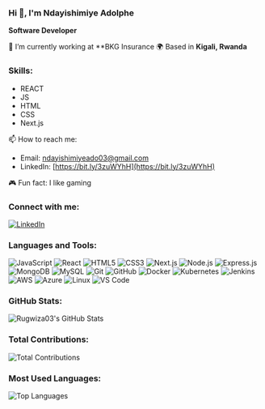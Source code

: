  ### Hi 👋, I'm Ndayishimiye Adolphe
 
 **Software Developer**
 
 🔭 I’m currently working at **BKG Insurance
 🌍 Based in **Kigali, Rwanda**
                                                                    
 
### Skills:
- REACT
- JS
-  HTML
-  CSS
-  Next.js

📫 How to reach me:
- Email: [ndayishimiyeado03@gmail.com](mailto:ndayishimiyeado03@gmail.com)
- LinkedIn: [https://bit.ly/3zuWYhH](https://bit.ly/3zuWYhH)

🎮 Fun fact: I like gaming

### Connect with me:
[![LinkedIn](https://img.shields.io/badge/-LinkedIn-0077B5?style=for-the-badge&logo=linkedin&logoColor=white)](https://bit.ly/3zuWYhH)

### Languages and Tools:
![JavaScript](https://img.shields.io/badge/-JavaScript-000?&logo=JavaScript)
![React](https://img.shields.io/badge/-React-000?&logo=React)
![HTML5](https://img.shields.io/badge/-HTML5-000?&logo=HTML5)
![CSS3](https://img.shields.io/badge/-CSS3-000?&logo=CSS3)
![Next.js](https://img.shields.io/badge/-Next.js-000?&logo=Next.js)
![Node.js](https://img.shields.io/badge/-Node.js-000?&logo=Node.js)
![Express.js](https://img.shields.io/badge/-Express.js-000?&logo=Express)
![MongoDB](https://img.shields.io/badge/-MongoDB-000?&logo=MongoDB)
![MySQL](https://img.shields.io/badge/-MySQL-000?&logo=MySQL)
![Git](https://img.shields.io/badge/-Git-000?&logo=Git)
![GitHub](https://img.shields.io/badge/-GitHub-000?&logo=GitHub)
![Docker](https://img.shields.io/badge/-Docker-000?&logo=Docker)
![Kubernetes](https://img.shields.io/badge/-Kubernetes-000?&logo=Kubernetes)
![Jenkins](https://img.shields.io/badge/-Jenkins-000?&logo=Jenkins)
![AWS](https://img.shields.io/badge/-AWS-000?&logo=Amazon-AWS)
![Azure](https://img.shields.io/badge/-Azure-000?&logo=Microsoft-Azure)
![Linux](https://img.shields.io/badge/-Linux-000?&logo=Linux)
![VS Code](https://img.shields.io/badge/-VS%20Code-000?&logo=Visual-Studio-Code)

### GitHub Stats:
![Rugwiza03's GitHub Stats](https://github-readme-stats.vercel.app/api?username=Rugwiza03&show_icons=true&theme=dark&count_private=true)

### Total Contributions:
![Total Contributions](https://github-readme-streak-stats.herokuapp.com/?user=Rugwiza03&theme=dark)

### Most Used Languages:
![Top Languages](https://github-readme-stats.vercel.app/api/top-langs/?username=Rugwiza03&layout=compact&theme=dark)
